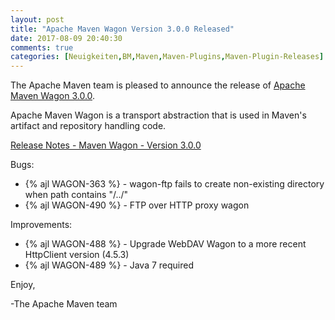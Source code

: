 ```yaml
---
layout: post
title: "Apache Maven Wagon Version 3.0.0 Released"
date: 2017-08-09 20:40:30
comments: true
categories: [Neuigkeiten,BM,Maven,Maven-Plugins,Maven-Plugin-Releases]
---
```

The Apache Maven team is pleased to announce the release of 
[Apache Maven Wagon 3.0.0](http://maven.apache.org/wagon/).

Apache Maven Wagon is a transport abstraction that is used in Maven's
artifact and repository handling code.

[Release Notes - Maven Wagon - Version 3.0.0](https://issues.apache.org/jira/secure/ReleaseNote.jspa?projectId=12318122&version=12340347)

Bugs:

 * {% ajl WAGON-363 %} - wagon-ftp fails to create non-existing directory when path contains "/../"
 * {% ajl WAGON-490 %} - FTP over HTTP proxy wagon

Improvements:

 * {% ajl WAGON-488 %} - Upgrade WebDAV Wagon to a more recent HttpClient version (4.5.3)
 * {% ajl WAGON-489 %} - Java 7 required


Enjoy,

-The Apache Maven team

